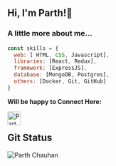 ## <h2> Hi, I'm Parth!👋 </h2>

### A little more about me...  

```javascript
const skills = {
  web: [ HTML, CSS, Javascript],
  libraries: [React, Redux],
  framework: [ExpressJS],
  database: [MongoDB, Postgres],
  others: [Docker, Git, GitHub]
}
```

**Will be happy to Connect Here:**

<a href="https://www.linkedin.com/in/parth-chauhan-984624193/">
  <img align="left" alt="Parth's Linkdein" height="30" width="30" src="https://cdn.jsdelivr.net/npm/simple-icons@v3/icons/linkedin.svg" />
</a>
<br/>

## Git Status

<img align="left" src="https://github-readme-stats.vercel.app/api?username=chauhanparth210&show_icons=true&theme=radical" alt="Parth Chauhan" /><br>
